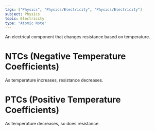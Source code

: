 ```yaml
---
tags: ["Physics", "Physics/Electricity", "Physics/Electricity"]
subject: Physics
topic: Electricity
type: "Atomic Note"
---
```


An electrical component that changes resistance based on temperature.

# NTCs (Negative Temperature Coefficients)
As temperature increases, resistance decreases.

# PTCs (Positive Temperature Coefficients)
As temperature decreases, so does resistance.